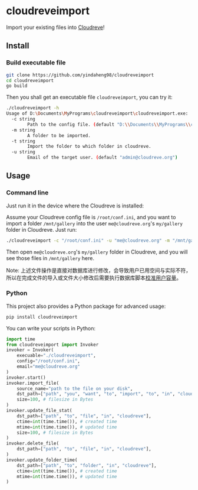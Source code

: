 # cloudreveimport

Import your existing files into [Cloudreve](https://github.com/cloudreve/Cloudreve)!

## Install

### Build executable file

```sh
git clone https://github.com/yindaheng98/cloudreveimport
cd cloudreveimport
go build
```

Then you shall get an executable file `cloudreveimport`, you can try it:

```sh
./cloudreveimport -h
Usage of D:\Documents\MyPrograms\cloudreveimport\cloudreveimport.exe:
  -c string
        Path to the config file. (default "D:\\Documents\\MyPrograms\\cloudreveimport\\conf.ini")
  -m string
        A folder to be imported.
  -t string
        Import the folder to which folder in cloudreve.
  -u string
        Email of the target user. (default "admin@cloudreve.org")
```

## Usage

### Command line

Just run it in the device where the Cloudreve is installed:

Assume your Cloudreve config file is `/root/conf.ini`, and you want to import a folder `/mnt/gallery` into the user `me@cloudreve.org`'s `my/gallery` folder in Cloudreve.
Just run:

```sh
./cloudreveimport -c "/root/conf.ini" -u "me@cloudreve.org" -m "/mnt/gallery" -t "my/gallery"
```

Then open `me@cloudreve.org`'s `my/gallery` folder in Cloudreve, and you will see those files in `/mnt/gallery` here.

Note: 上述文件操作是直接对数据库进行修改，会导致用户已用空间与实际不符，所以在完成文件的导入或文件大小修改后需要执行数据库脚本[校准用户容量](https://docs.cloudreve.org/v/en/manage/db-script#xiao-zhun-yong-hu-rong-liang)。

### Python

This project also provides a Python package for advanced usage:

```sh
pip install cloudreveimport
```

You can write your scripts in Python:

```python
import time
from cloudreveimport import Invoker
invoker = Invoker(
    execuable="./cloudreveimport",
    config="/root/conf.ini",
    email="me@cloudreve.org"
)
invoker.start()
invoker.import_file(
    source_name="path to the file on your disk",
    dst_path=["path", "you", "want", "to", "import", "to", "in", "cloudreve"],
    size=100, # filesize in Bytes
)
invoker.update_file_stat(
    dst_path=["path", "to", "file", "in", "cloudreve"],
    ctime=int(time.time()), # created time
    mtime=int(time.time()), # updated time
    size=100, # filesize in Bytes
)
invoker.delete_file(
    dst_path=["path", "to", "file", "in", "cloudreve"],
)
invoker.update_folder_time(
    dst_path=["path", "to", "folder", "in", "cloudreve"],
    ctime=int(time.time()), # created time
    mtime=int(time.time()), # updated time
)
```